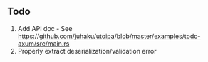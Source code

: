 ## Todo

1. Add API doc - See https://github.com/juhaku/utoipa/blob/master/examples/todo-axum/src/main.rs
2. Properly extract deserialization/validation error